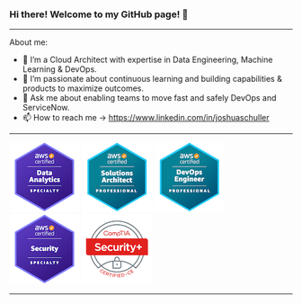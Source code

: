 ###  Hi there!   Welcome to my GitHub page! 👋

---

About me: 
- 🔭 I’m a Cloud Architect with expertise in Data Engineering, Machine Learning & DevOps.
- 🌱 I’m passionate about continuous learning and building capabilities & products to maximize outcomes.
- 💬 Ask me about enabling teams to move fast and safely DevOps and ServiceNow.
- 📫 How to reach me ->  https://www.linkedin.com/in/joshuaschuller
    
    
---
[![AWS Certified Analytics Specialty](https://github.com/jschuller/jschuller/blob/main/badges/aws-certified-data-analytics-specialty-sig.png)](https://www.credly.com/badges/13b4a986-7c93-4c10-9012-710caee432b3/public_url)
[![AWS Solution Architect Professional](https://github.com/jschuller/jschuller/blob/main/badges/aws-certified-solutions-architect-professional-sig.png)](https://www.credly.com/badges/b9ee30d8-ddb0-42ea-bc8b-4c4584642a23/public_url)
[![AWS DevOps Engineer Professional](https://github.com/jschuller/jschuller/blob/main/badges/aws-certified-devops-engineer-professional-sig.png)](https://www.credly.com/badges/9abd12f8-5ce5-41eb-a2ab-6700a3294b13/public_url)
[![AWS Certified Security Specialty](https://github.com/jschuller/jschuller/blob/main/badges/aws-certified-security-specialty-sig.png)](https://www.credly.com/badges/d70af578-046a-4ff4-9f9f-add6cd29a674/public_url)
[![CompTIA Security+ ce Certification](https://github.com/jschuller/jschuller/blob/main/badges/comptia-security-ce-certification-sig.png)](https://www.credly.com/badges/c18d30a2-6db3-4ae0-afea-1573ca19a375/public_url)

---
